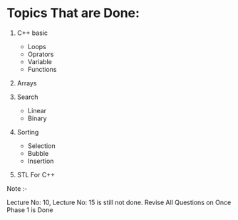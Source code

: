 # Topics That are Done:

1. C++ basic

   - Loops
   - Oprators
   - Variable
   - Functions

2. Arrays

3. Search

   - Linear
   - Binary

4. Sorting

   - Selection
   - Bubble
   - Insertion

5. STL For C++

Note :-

Lecture No: 10, Lecture No: 15 is still not done.
Revise All Questions on Once Phase 1 is Done
